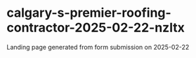 # calgary-s-premier-roofing-contractor-2025-02-22-nzltx
Landing page generated from form submission on 2025-02-22
